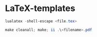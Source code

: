 # LaTeX-templates

```powershell
lualatex -shell-escape <file.tex>
```

```powershell
make cleanall; make; ii .\<filename>.pdf
```
